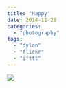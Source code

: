 ```yaml
---
title: "Happy"
date: 2014-11-28
categories: 
  - "photography"
tags: 
  - "dylan"
  - "flickr"
  - "ifttt"
---
```


![](https://farm8.staticflickr.com/7512/15278598224_47417c23a8_b.jpg)
